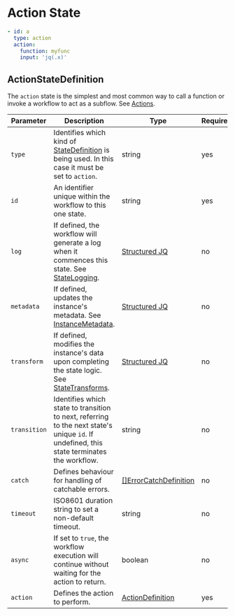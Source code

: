 # Action State 

```yaml
- id: a
  type: action
  action:
    function: myfunc
    input: 'jq(.x)'
```

## ActionStateDefinition 

The `action` state is the simplest and most common way to call a function or invoke a workflow to act as a subflow. See [Actions](./actions.md). 

| Parameter | Description | Type | Required |
| --- | --- | --- | --- |
| `type` | Identifies which kind of [StateDefinition](./states.md) is being used. In this case it must be set to `action`. | string | yes | 
| `id` | An identifier unique within the workflow to this one state. | string | yes |
| `log` | If defined, the workflow will generate a log when it commences this state. See [StateLogging](./logging.md). | [Structured JQ](../instance-data/structured-jx.md) | no |
| `metadata` | If defined, updates the instance's metadata. See [InstanceMetadata](./metadata.md). | [Structured JQ](../instance-data/structured-jx.md) | no |
| `transform` | If defined, modifies the instance's data upon completing the state logic. See [StateTransforms](../instance-data/transforms.md). | [Structured JQ](../instance-data/structured-jx.md) | no |
| `transition` | Identifies which state to transition to next, referring to the next state's unique `id`. If undefined, this state terminates the workflow. | string | no |
| `catch` | Defines behaviour for handling of catchable errors.  | [[]ErrorCatchDefinition](/spec/workflow-yaml/errors/#errorcatchdefinition) | no |
| `timeout` | ISO8601 duration string to set a non-default timeout. | string | no | 
| `async` | If set to `true`, the workflow execution will continue without waiting for the action to return.  | boolean | no | 
| `action` | Defines the action to perform. | [ActionDefinition](/spec/workflow-yaml/actions/#actiondefinition) | yes |
